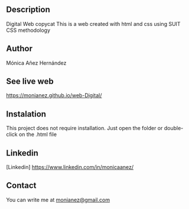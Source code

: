 ## Description
Digital Web copycat
This is a web created with html and css using SUIT CSS methodology

## Author
Mónica Añez Hernández

## See live web
https://monianez.github.io/web-Digital/

## Instalation
This project does not require installation. Just open the folder or double-click on the .html file

## Linkedin
[Linkedin] https://www.linkedin.com/in/monicaanez/

## Contact
You can write me at monianez@gmail.com

